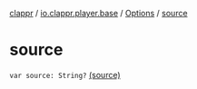 [clappr](../../index.md) / [io.clappr.player.base](../index.md) / [Options](index.md) / [source](.)

# source

`var source: String?` [(source)](https://github.com/clappr/clappr-android/tree/dev/clappr/src/main/kotlin/io/clappr/player/base/Options.kt#L8)